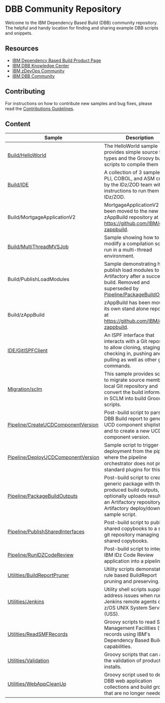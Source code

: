 # DBB Community Repository
Welcome to the IBM Dependency Based Build (DBB) community repository. The helpful and handy location for finding and sharing example DBB scripts and snippets.

## Resources
* [IBM Dependency Based Build Product Page](https://www.ibm.com/products/dependency-based-build)
* [IBM DBB Knowledge Center](https://www.ibm.com/docs/en/dbb/1.1.0)
* [IBM zDevOps Community](https://community.ibm.com/community/user/ibmz-and-linuxone/groups/topic-home?CommunityKey=f36c1ced-7e79-43cd-897c-e798acfef4a4)
* [IBM DBB Community](https://community.ibm.com/community/user/ibmz-and-linuxone/groups/topic-home/blog-entries?communitykey=20c9b889-9450-4ab6-8f11-8a5eb2b3342d)


## Contributing
For instructions on how to contribute new samples and bug fixes, please read the [Contributions Guidelines](CONTRIBUTIONS.md).

## Content
Sample | Description
--- | ---
[Build/HelloWorld](Build/HelloWorld) | The HelloWorld sample provides simple source file types and the Groovy build scripts to compile them
[Build/IDE](Build/IDE) | A collection of 3 samples from PLI, COBOL, and ASM created by the IDz/ZOD team with instructions to run them on IDz/ZOD.
Build/MortgageApplicationV2 | MortgageApplicationV2 has been moved to the new zAppBuild repository at https://github.com/IBM/dbb-zappbuild.
[Build/MultiThreadMVSJob](Build/MultiThreadMVSJob) | Sample showing how to modilfy a compilation script to run in a multi-thread environment.
Build/PublishLoadModules | Sample demonstrating how to publish load modules to Artifactory after a successful build. Removed and superseded by [Pipeline/PackageBuildOutputs](Pipeline/PackageBuildOutputs).
Build/zAppBuild | zAppBuild has been moved to its own stand alone repository at https://github.com/IBM/dbb-zappbuild. 
[IDE/GitISPFClient](IDE/GitISPFClient) | An ISPF interface that interacts with a Git repository to allow cloning, staging, checking in, pushing and pulling as well as other git commands.
[Migration/sclm](Migration/sclm) | This sample provides scripts to migrate source members to local Git repository and convert the build information in SCLM into build Groovy scripts.
[Pipeline/CreateUCDComponentVersion](Pipeline/CreateUCDComponentVersion) | Post-build script to parse the DBB Build report to generate a UCD component shiplist file and to create a new UCD component version. 
[Pipeline/DeployUCDComponentVersion](Pipeline/DeployUCDComponentVersion) | Sample script to trigger a UCD deployment from the pipeline, where the pipeline orchestrator does not provide standard plugins for this task.
[Pipeline/PackageBuildOutputs](Pipeline/PackageBuildOutputs) | Post-build script to create a generic package with the produced build outputs, optionally uploads results to an Artifactory repository. Artifactory deploy/download sample script.    
[Pipeline/PublishSharedInterfaces](Pipeline/PublishSharedInterfaces) | Post-build script to publish shared copybooks to a shared git repository managing all shared copybooks. 
[Pipeline/RunIDZCodeReview](Pipeline/RunIDZCodeReview) | Post-build script to integrate IBM IDz Code Review application into a pipeline.
[Utilities/BuildReportPruner](Utilities/BuildReportPruner) | Utility scripts demonstating rule based BuildReport pruning and preserving.
[Utilities/Jenkins](Utilities/Jenkins) | Utility shell scripts supplied to address issues when running Jenkins remote agents on z/OS UNIX System Services (USS).
[Utilities/ReadSMFRecords](Utilities/ReadSMFRecords) | Groovy scripts to read System Management Facilities (SMF) records using IBM's Dependency Based Build capabilities.
[Utilities/Validation](Utilities/Validation) | Groovy scripts that can aid in the validation of product installs.
[Utilities/WebAppCleanUp](Utilities/WebAppCleanUp) | Groovy script used to delete DBB web application collections and build groups that are no longer needed
